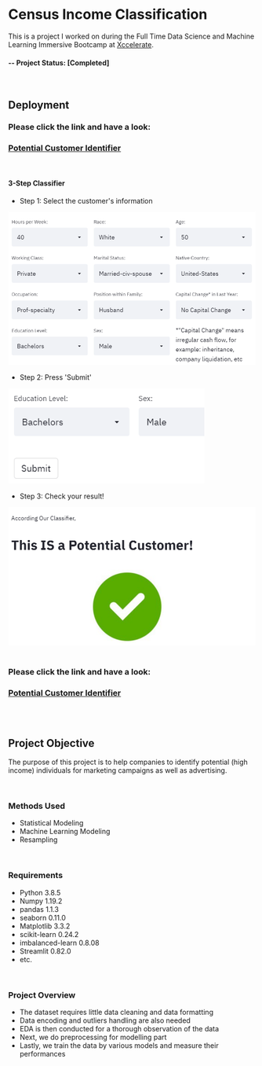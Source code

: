 # Census Income Classification
This is a project I worked on during the Full Time Data Science and Machine Learning Immersive Bootcamp at [Xccelerate](https://xccelerate.co/en/).

#### -- Project Status: [Completed]

<br />

## Deployment

### Please click the link and have a look: 
### [Potential Customer Identifier](https://share.streamlit.io/yatfungleung/census-income-classification/main/app.py)

<br />

#### 3-Step Classifier
* Step 1: Select the customer's information
<img src="/image/app_step_1.PNG" width="700">

* Step 2: Press 'Submit'
<img src="/image/app_step_2.PNG" width="400">

* Step 3: Check your result!
<img src="/image/app_step_3.PNG" width="700">

<br />
<br />

### Please click the link and have a look: 
### [Potential Customer Identifier](https://share.streamlit.io/yatfungleung/census-income-classification/main/app.py)

<br />
<br />

## Project Objective
The purpose of this project is to help companies to identify potential (high income) individuals for marketing campaigns as well as advertising.

<br />

### Methods Used
* Statistical Modeling
* Machine Learning Modeling
* Resampling

<br />

### Requirements
* Python 3.8.5
* Numpy 1.19.2
* pandas 1.1.3
* seaborn 0.11.0
* Matplotlib 3.3.2
* scikit-learn 0.24.2
* imbalanced-learn 0.8.08
* Streamlit 0.82.0
* etc.

<br />

### Project Overview
* The dataset requires little data cleaning and data formatting
* Data encoding and outliers handling are also needed
* EDA is then conducted for a thorough observation of the data
* Next, we do preprocessing for modelling part
* Lastly, we train the data by various models and measure their performances
